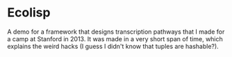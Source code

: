 # Ecolisp

A demo for a framework that designs transcription pathways that I made for
a camp at Stanford in 2013. It was made in a very short span of time, which
explains the weird hacks (I guess I didn't know that tuples are hashable?).

